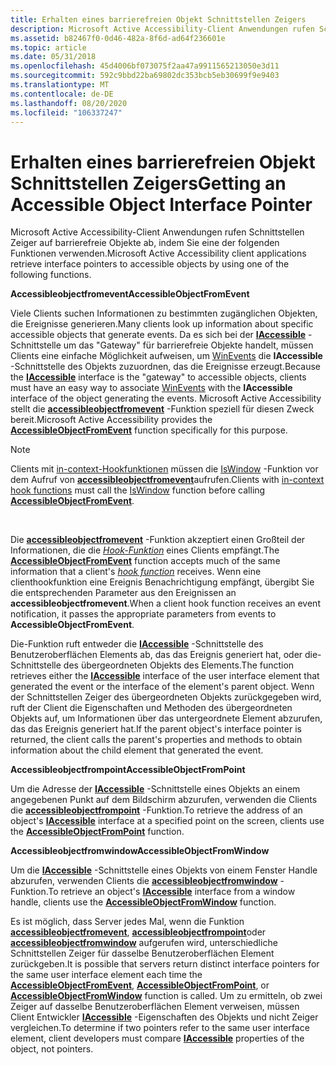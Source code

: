 ```yaml
---
title: Erhalten eines barrierefreien Objekt Schnittstellen Zeigers
description: Microsoft Active Accessibility-Client Anwendungen rufen Schnittstellen Zeiger auf barrierefreie Objekte ab, indem Sie eine der folgenden Funktionen verwenden.
ms.assetid: b82467f0-0d46-482a-8f6d-ad64f236601e
ms.topic: article
ms.date: 05/31/2018
ms.openlocfilehash: 45d4006bf073075f2aa47a9911565213050e3d11
ms.sourcegitcommit: 592c9bbd22ba69802dc353bcb5eb30699f9e9403
ms.translationtype: MT
ms.contentlocale: de-DE
ms.lasthandoff: 08/20/2020
ms.locfileid: "106337247"
---
```

# <a name="getting-an-accessible-object-interface-pointer"></a><span data-ttu-id="b43db-103">Erhalten eines barrierefreien Objekt Schnittstellen Zeigers</span><span class="sxs-lookup"><span data-stu-id="b43db-103">Getting an Accessible Object Interface Pointer</span></span>

<span data-ttu-id="b43db-104">Microsoft Active Accessibility-Client Anwendungen rufen Schnittstellen Zeiger auf barrierefreie Objekte ab, indem Sie eine der folgenden Funktionen verwenden.</span><span class="sxs-lookup"><span data-stu-id="b43db-104">Microsoft Active Accessibility client applications retrieve interface pointers to accessible objects by using one of the following functions.</span></span>

<span data-ttu-id="b43db-105">**Accessibleobjectfromevent**</span><span class="sxs-lookup"><span data-stu-id="b43db-105">**AccessibleObjectFromEvent**</span></span>

<span data-ttu-id="b43db-106">Viele Clients suchen Informationen zu bestimmten zugänglichen Objekten, die Ereignisse generieren.</span><span class="sxs-lookup"><span data-stu-id="b43db-106">Many clients look up information about specific accessible objects that generate events.</span></span> <span data-ttu-id="b43db-107">Da es sich bei der [**IAccessible**](/windows/desktop/api/oleacc/nn-oleacc-iaccessible) -Schnittstelle um das "Gateway" für barrierefreie Objekte handelt, müssen Clients eine einfache Möglichkeit aufweisen, um [WinEvents](winevents-overview.md) die **IAccessible** -Schnittstelle des Objekts zuzuordnen, das die Ereignisse erzeugt.</span><span class="sxs-lookup"><span data-stu-id="b43db-107">Because the [**IAccessible**](/windows/desktop/api/oleacc/nn-oleacc-iaccessible) interface is the "gateway" to accessible objects, clients must have an easy way to associate [WinEvents](winevents-overview.md) with the **IAccessible** interface of the object generating the events.</span></span> <span data-ttu-id="b43db-108">Microsoft Active Accessibility stellt die [**accessibleobjectfromevent**](/windows/desktop/api/Oleacc/nf-oleacc-accessibleobjectfromevent) -Funktion speziell für diesen Zweck bereit.</span><span class="sxs-lookup"><span data-stu-id="b43db-108">Microsoft Active Accessibility provides the [**AccessibleObjectFromEvent**](/windows/desktop/api/Oleacc/nf-oleacc-accessibleobjectfromevent) function specifically for this purpose.</span></span>

> [!Note]  
> <span data-ttu-id="b43db-109">Clients mit [in-context-Hookfunktionen](in-context-hook-functions.md) müssen die [IsWindow](/windows/win32/api/winuser/nf-winuser-iswindow) -Funktion vor dem Aufruf von [**accessibleobjectfromevent**](/windows/desktop/api/Oleacc/nf-oleacc-accessibleobjectfromevent)aufrufen.</span><span class="sxs-lookup"><span data-stu-id="b43db-109">Clients with [in-context hook functions](in-context-hook-functions.md) must call the [IsWindow](/windows/win32/api/winuser/nf-winuser-iswindow) function before calling [**AccessibleObjectFromEvent**](/windows/desktop/api/Oleacc/nf-oleacc-accessibleobjectfromevent).</span></span>

 

<span data-ttu-id="b43db-110">Die [**accessibleobjectfromevent**](/windows/desktop/api/Oleacc/nf-oleacc-accessibleobjectfromevent) -Funktion akzeptiert einen Großteil der Informationen, die die [*Hook-Funktion*](/windows/desktop/api/Winuser/nc-winuser-wineventproc) eines Clients empfängt.</span><span class="sxs-lookup"><span data-stu-id="b43db-110">The [**AccessibleObjectFromEvent**](/windows/desktop/api/Oleacc/nf-oleacc-accessibleobjectfromevent) function accepts much of the same information that a client's [*hook function*](/windows/desktop/api/Winuser/nc-winuser-wineventproc) receives.</span></span> <span data-ttu-id="b43db-111">Wenn eine clienthookfunktion eine Ereignis Benachrichtigung empfängt, übergibt Sie die entsprechenden Parameter aus den Ereignissen an **accessibleobjectfromevent**.</span><span class="sxs-lookup"><span data-stu-id="b43db-111">When a client hook function receives an event notification, it passes the appropriate parameters from events to **AccessibleObjectFromEvent**.</span></span>

<span data-ttu-id="b43db-112">Die-Funktion ruft entweder die [**IAccessible**](/windows/desktop/api/oleacc/nn-oleacc-iaccessible) -Schnittstelle des Benutzeroberflächen Elements ab, das das Ereignis generiert hat, oder die-Schnittstelle des übergeordneten Objekts des Elements.</span><span class="sxs-lookup"><span data-stu-id="b43db-112">The function retrieves either the [**IAccessible**](/windows/desktop/api/oleacc/nn-oleacc-iaccessible) interface of the user interface element that generated the event or the interface of the element's parent object.</span></span> <span data-ttu-id="b43db-113">Wenn der Schnittstellen Zeiger des übergeordneten Objekts zurückgegeben wird, ruft der Client die Eigenschaften und Methoden des übergeordneten Objekts auf, um Informationen über das untergeordnete Element abzurufen, das das Ereignis generiert hat.</span><span class="sxs-lookup"><span data-stu-id="b43db-113">If the parent object's interface pointer is returned, the client calls the parent's properties and methods to obtain information about the child element that generated the event.</span></span>

<span data-ttu-id="b43db-114">**Accessibleobjectfrompoint**</span><span class="sxs-lookup"><span data-stu-id="b43db-114">**AccessibleObjectFromPoint**</span></span>

<span data-ttu-id="b43db-115">Um die Adresse der [**IAccessible**](/windows/desktop/api/oleacc/nn-oleacc-iaccessible) -Schnittstelle eines Objekts an einem angegebenen Punkt auf dem Bildschirm abzurufen, verwenden die Clients die [**accessibleobjectfrompoint**](/windows/desktop/api/Oleacc/nf-oleacc-accessibleobjectfrompoint) -Funktion.</span><span class="sxs-lookup"><span data-stu-id="b43db-115">To retrieve the address of an object's [**IAccessible**](/windows/desktop/api/oleacc/nn-oleacc-iaccessible) interface at a specified point on the screen, clients use the [**AccessibleObjectFromPoint**](/windows/desktop/api/Oleacc/nf-oleacc-accessibleobjectfrompoint) function.</span></span>

<span data-ttu-id="b43db-116">**Accessibleobjectfromwindow**</span><span class="sxs-lookup"><span data-stu-id="b43db-116">**AccessibleObjectFromWindow**</span></span>

<span data-ttu-id="b43db-117">Um die [**IAccessible**](/windows/desktop/api/oleacc/nn-oleacc-iaccessible) -Schnittstelle eines Objekts von einem Fenster Handle abzurufen, verwenden Clients die [**accessibleobjectfromwindow**](/windows/desktop/api/Oleacc/nf-oleacc-accessibleobjectfromwindow) -Funktion.</span><span class="sxs-lookup"><span data-stu-id="b43db-117">To retrieve an object's [**IAccessible**](/windows/desktop/api/oleacc/nn-oleacc-iaccessible) interface from a window handle, clients use the [**AccessibleObjectFromWindow**](/windows/desktop/api/Oleacc/nf-oleacc-accessibleobjectfromwindow) function.</span></span>

<span data-ttu-id="b43db-118">Es ist möglich, dass Server jedes Mal, wenn die Funktion [**accessibleobjectfromevent**](/windows/desktop/api/Oleacc/nf-oleacc-accessibleobjectfromevent), [**accessibleobjectfrompoint**](/windows/desktop/api/Oleacc/nf-oleacc-accessibleobjectfrompoint)oder [**accessibleobjectfromwindow**](/windows/desktop/api/Oleacc/nf-oleacc-accessibleobjectfromwindow) aufgerufen wird, unterschiedliche Schnittstellen Zeiger für dasselbe Benutzeroberflächen Element zurückgeben.</span><span class="sxs-lookup"><span data-stu-id="b43db-118">It is possible that servers return distinct interface pointers for the same user interface element each time the [**AccessibleObjectFromEvent**](/windows/desktop/api/Oleacc/nf-oleacc-accessibleobjectfromevent), [**AccessibleObjectFromPoint**](/windows/desktop/api/Oleacc/nf-oleacc-accessibleobjectfrompoint), or [**AccessibleObjectFromWindow**](/windows/desktop/api/Oleacc/nf-oleacc-accessibleobjectfromwindow) function is called.</span></span> <span data-ttu-id="b43db-119">Um zu ermitteln, ob zwei Zeiger auf dasselbe Benutzeroberflächen Element verweisen, müssen Client Entwickler [**IAccessible**](/windows/desktop/api/oleacc/nn-oleacc-iaccessible) -Eigenschaften des Objekts und nicht Zeiger vergleichen.</span><span class="sxs-lookup"><span data-stu-id="b43db-119">To determine if two pointers refer to the same user interface element, client developers must compare [**IAccessible**](/windows/desktop/api/oleacc/nn-oleacc-iaccessible) properties of the object, not pointers.</span></span>

 

 